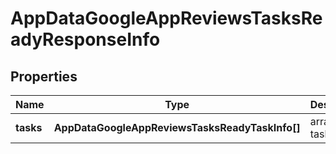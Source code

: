 # AppDataGoogleAppReviewsTasksReadyResponseInfo

## Properties

| Name | Type | Description | Notes |
|------------ | ------------- | ------------- | -------------|
**tasks** | **AppDataGoogleAppReviewsTasksReadyTaskInfo[]** | array of tasks |[optional]|